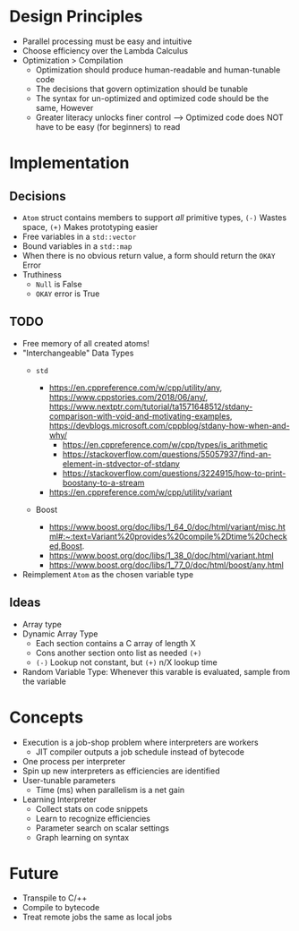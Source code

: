# Design Principles
* Parallel processing must be easy and intuitive
* Choose efficiency over the Lambda Calculus
* Optimization > Compilation
    - Optimization should produce human-readable and human-tunable code
    - The decisions that govern optimization should be tunable
    - The syntax for un-optimized and optimized code should be the same, However
    - Greater literacy unlocks finer control --> Optimized code does NOT have to be easy (for beginners) to read

# Implementation
## Decisions
* `Atom` struct contains members to support *all* primitive types, `(-)` Wastes space, `(+)` Makes prototyping easier
* Free variables in a `std::vector`
* Bound variables in a `std::map`
* When there is no obvious return value, a form should return the `OKAY` Error
* Truthiness
    - `Null` is False
    - `OKAY` error is True

## TODO
* Free memory of all created atoms!
* "Interchangeable" Data Types
    - `std`
        * https://en.cppreference.com/w/cpp/utility/any,  
        https://www.cppstories.com/2018/06/any/,  
        https://www.nextptr.com/tutorial/ta1571648512/stdany-comparison-with-void-and-motivating-examples,  
        https://devblogs.microsoft.com/cppblog/stdany-how-when-and-why/
            - https://en.cppreference.com/w/cpp/types/is_arithmetic
            - https://stackoverflow.com/questions/55057937/find-an-element-in-stdvector-of-stdany
            - https://stackoverflow.com/questions/3224915/how-to-print-boostany-to-a-stream
        - https://en.cppreference.com/w/cpp/utility/variant
        
    - Boost
        - https://www.boost.org/doc/libs/1_64_0/doc/html/variant/misc.html#:~:text=Variant%20provides%20compile%2Dtime%20checked,Boost.
        - https://www.boost.org/doc/libs/1_38_0/doc/html/variant.html
        - https://www.boost.org/doc/libs/1_77_0/doc/html/boost/any.html
* Reimplement `Atom` as the chosen variable type



## Ideas
* Array type
* Dynamic Array Type
    - Each section contains a C array of length X
    - Cons another section onto list as needed `(+)`
    - `(-)` Lookup not constant, but `(+)` n/X lookup time
* Random Variable Type: Whenever this varable is evaluated, sample from the variable

# Concepts
* Execution is a job-shop problem where interpreters are workers
    - JIT compiler outputs a job schedule instead of bytecode
* One process per interpreter
* Spin up new interpreters as efficiencies are identified
* User-tunable parameters
    - Time (ms) when parallelism is a net gain
* Learning Interpreter
    - Collect stats on code snippets
    - Learn to recognize efficiencies
    - Parameter search on scalar settings
    - Graph learning on syntax

# Future
* Transpile to C/++
* Compile to bytecode
* Treat remote jobs the same as local jobs
